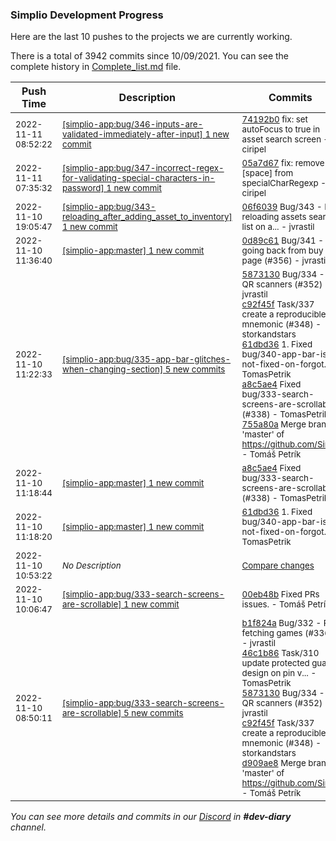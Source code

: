 
### Simplio Development Progress

Here are the last 10 pushes to the projects we are currently working.

There is a total of 3942 commits since 10/09/2021. You can see the complete history in
 [Complete_list.md](Complete_list.md) file.

| Push Time | Description | Commits |
| --- | --- | --- |
| <sub>2022-11-11 08:52:22</sub> | <sub>[[simplio-app:bug/346\-inputs\-are\-validated\-immediately\-after\-input] 1 new commit](https://github.com/SimplioOfficial/simplio-app/commit/74192b0c760bfc3509614c641a5d7f9620f1612c)</sub> | <sub>[74192b0](https://github.com/SimplioOfficial/simplio-app/commit/74192b0c760bfc3509614c641a5d7f9620f1612c) fix: set autoFocus to true in asset search screen - ciripel</sub> |
| <sub>2022-11-11 07:35:32</sub> | <sub>[[simplio-app:bug/347\-incorrect\-regex\-for\-validating\-special\-characters\-in\-password] 1 new commit](https://github.com/SimplioOfficial/simplio-app/commit/05a7d6717146529c2e3e6fab573f1b9cf335998b)</sub> | <sub>[05a7d67](https://github.com/SimplioOfficial/simplio-app/commit/05a7d6717146529c2e3e6fab573f1b9cf335998b) fix: remove [space] from specialCharRegexp - ciripel</sub> |
| <sub>2022-11-10 19:05:47</sub> | <sub>[[simplio-app:bug/343\-reloading\_after\_adding\_asset\_to\_inventory] 1 new commit](https://github.com/SimplioOfficial/simplio-app/commit/06f6039ccbdc39fe05b1f7453a421a38470636d6)</sub> | <sub>[06f6039](https://github.com/SimplioOfficial/simplio-app/commit/06f6039ccbdc39fe05b1f7453a421a38470636d6) Bug/343 - Fix reloading assets search list on a... - jvrastil</sub> |
| <sub>2022-11-10 11:36:40</sub> | <sub>[[simplio-app:master] 1 new commit](https://github.com/SimplioOfficial/simplio-app/commit/0d89c612a828ac825e9f1e587d2d0cb78802e393)</sub> | <sub>[0d89c61](https://github.com/SimplioOfficial/simplio-app/commit/0d89c612a828ac825e9f1e587d2d0cb78802e393) Bug/341 - Fix going back from buy page (#356) - jvrastil</sub> |
| <sub>2022-11-10 11:22:33</sub> | <sub>[[simplio-app:bug/335\-app\-bar\-glitches\-when\-changing\-section] 5 new commits](https://github.com/SimplioOfficial/simplio-app/compare/27606d8447aa...755a80a2ec83)</sub> | <sub>[5873130](https://github.com/SimplioOfficial/simplio-app/commit/58731300ac4d00b7d71040352d8cf739e9d74087) Bug/334 - Fix QR scanners (#352) - jvrastil<br>[c92f45f](https://github.com/SimplioOfficial/simplio-app/commit/c92f45fb401ee6bd63753b84471e5c614ab5bbf7) Task/337 create a reproducible mnemonic (#348) - storkandstars<br>[61dbd36](https://github.com/SimplioOfficial/simplio-app/commit/61dbd368ed14a6d9f064cdb0feb9efd0e2015ca8) 1. Fixed bug/340-app-bar-is-not-fixed-on-forgot... - TomasPetrik<br>[a8c5ae4](https://github.com/SimplioOfficial/simplio-app/commit/a8c5ae4abc35336904bc81f5ce375c6fef4de714) Fixed bug/333-search-screens-are-scrollable (#338) - TomasPetrik<br>[755a80a](https://github.com/SimplioOfficial/simplio-app/commit/755a80a2ec83e01893ffdd1534b0be59ae3205d3) Merge branch 'master' of https://github.com/Sim... - Tomáš Petrík</sub> |
| <sub>2022-11-10 11:18:44</sub> | <sub>[[simplio-app:master] 1 new commit](https://github.com/SimplioOfficial/simplio-app/commit/a8c5ae4abc35336904bc81f5ce375c6fef4de714)</sub> | <sub>[a8c5ae4](https://github.com/SimplioOfficial/simplio-app/commit/a8c5ae4abc35336904bc81f5ce375c6fef4de714) Fixed bug/333-search-screens-are-scrollable (#338) - TomasPetrik</sub> |
| <sub>2022-11-10 11:18:20</sub> | <sub>[[simplio-app:master] 1 new commit](https://github.com/SimplioOfficial/simplio-app/commit/61dbd368ed14a6d9f064cdb0feb9efd0e2015ca8)</sub> | <sub>[61dbd36](https://github.com/SimplioOfficial/simplio-app/commit/61dbd368ed14a6d9f064cdb0feb9efd0e2015ca8) 1. Fixed bug/340-app-bar-is-not-fixed-on-forgot... - TomasPetrik</sub> |
| <sub>2022-11-10 10:53:22</sub> | <sub>_No Description_</sub> | <sub>[Compare changes](https://github.com/SimplioOfficial/simplio-app/compare/3a1810e1781b...607c92e1cc0d)</sub> |
| <sub>2022-11-10 10:06:47</sub> | <sub>[[simplio-app:bug/333\-search\-screens\-are\-scrollable] 1 new commit](https://github.com/SimplioOfficial/simplio-app/commit/00eb48bc676c84a010585d3965574385160b7747)</sub> | <sub>[00eb48b](https://github.com/SimplioOfficial/simplio-app/commit/00eb48bc676c84a010585d3965574385160b7747) Fixed PRs issues. - Tomáš Petrík</sub> |
| <sub>2022-11-10 08:50:11</sub> | <sub>[[simplio-app:bug/333\-search\-screens\-are\-scrollable] 5 new commits](https://github.com/SimplioOfficial/simplio-app/compare/8ddd3b8a5852...d909ae86ac5c)</sub> | <sub>[b1f824a](https://github.com/SimplioOfficial/simplio-app/commit/b1f824a5e9bf6ff425ea1020ff2f97e42fb44ccc) Bug/332 - Fix fetching games (#336) - jvrastil<br>[46c1b86](https://github.com/SimplioOfficial/simplio-app/commit/46c1b86efe8391b3c05f719972df13e6e6665fb2) Task/310 update protected guard design on pin v... - TomasPetrik<br>[5873130](https://github.com/SimplioOfficial/simplio-app/commit/58731300ac4d00b7d71040352d8cf739e9d74087) Bug/334 - Fix QR scanners (#352) - jvrastil<br>[c92f45f](https://github.com/SimplioOfficial/simplio-app/commit/c92f45fb401ee6bd63753b84471e5c614ab5bbf7) Task/337 create a reproducible mnemonic (#348) - storkandstars<br>[d909ae8](https://github.com/SimplioOfficial/simplio-app/commit/d909ae86ac5c1b310d2b721977f94094d6fb51fa) Merge branch 'master' of https://github.com/Sim... - Tomáš Petrík</sub> |

_You can see more details and commits in our [Discord](https://discord.gg/aKhjuwZmdP) in **#dev-diary** channel._
